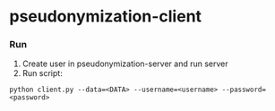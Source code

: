 # pseudonymization-client

### Run
1. Create user in pseudonymization-server and run server
2. Run script:
```
python client.py --data=<DATA> --username=<username> --password=<password>
```
